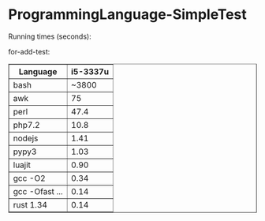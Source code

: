 # ProgrammingLanguage-SimpleTest

Running times (seconds):

<p>for-add-test:</p>

<table border="1">
<tr><th>Language</th><th>i5-3337u</th></tr>
<tr><td>bash</td><td>~3800</td></tr>
<tr><td>awk</td><td>75</td></tr>
<tr><td>perl</td><td>47.4</td></tr>
<tr><td>php7.2</td><td>10.8</td></tr>
<tr><td>nodejs</td><td>1.41</td></tr>
<tr><td>pypy3</td><td>1.03</td></tr>
<tr><td>luajit</td><td>0.90</td></tr>
<tr><td>gcc -O2</td><td>0.34</td></tr>
<tr><td>gcc -Ofast ...</td><td>0.14</td></tr>
<tr><td>rust 1.34</td><td>0.14</td></tr>
</table>
